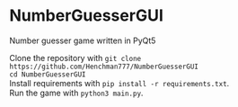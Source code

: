 # NumberGuesserGUI
Number guesser game written in PyQt5

Clone the repository with `git clone https://github.com/Henchman777/NumberGuesserGUI`  
`cd NumberGuesserGUI`  
Install requirements with `pip install -r requirements.txt`.  
Run the game with `python3 main.py`.
